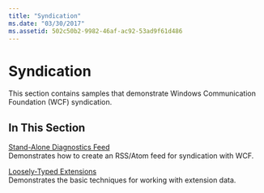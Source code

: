 ```yaml
---
title: "Syndication"
ms.date: "03/30/2017"
ms.assetid: 502c50b2-9982-46af-ac92-53ad9f61d486
---
```

# Syndication
This section contains samples that demonstrate Windows Communication Foundation (WCF) syndication.  
  
## In This Section  
 [Stand-Alone Diagnostics Feed](../../../../docs/framework/wcf/samples/stand-alone-diagnostics-feed-sample.md)  
 Demonstrates how to create an RSS/Atom feed for syndication with WCF.  
  
 [Loosely-Typed Extensions](../../../../docs/framework/wcf/samples/loosely-typed-extensions-sample.md)  
 Demonstrates the basic techniques for working with extension data.
